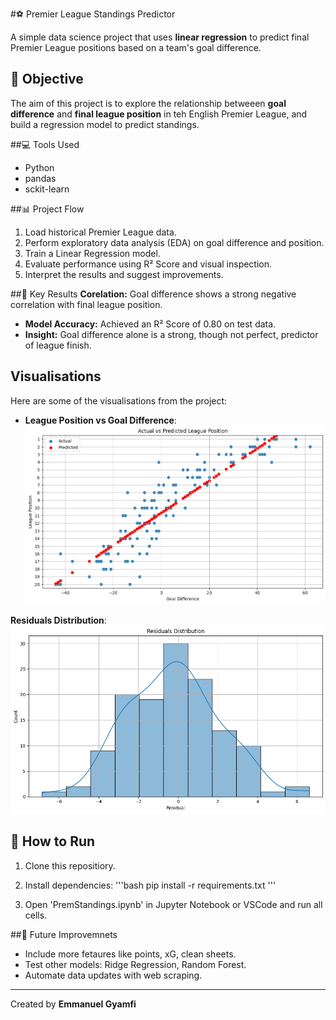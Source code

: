 #⚽ Premier League Standings Predictor

A simple data science project that uses **linear regression** to predict final Premier League positions based on a team's goal difference.

## 📌 Objective
The aim of this project is to explore the relationship betweeen **goal difference** and **final league position** in teh English Premier League, and build a regression model to predict standings.

##💻 Tools Used
- Python
- pandas
- sckit-learn

##📊 Project Flow
1. Load historical Premier League data.
2. Perform exploratory data analysis (EDA) on goal difference and position.
3. Train a Linear Regression model.
4. Evaluate performance using R² Score and visual inspection.
5. Interpret the results and suggest improvements.

##🧠 Key Results
**Corelation:** Goal difference shows a strong negative correlation with final league position.
- **Model Accuracy:** Achieved an R² Score of 0.80 on test data.
- **Insight:** Goal difference alone is a strong, though not perfect, predictor of league finish.

## Visualisations

Here are some of the visualisations from the project:

- **League Position vs Goal Difference**:
![League Position vs Goal Difference](images/scatter_plot.png)

**Residuals Distribution**:
![Resisuals Distribution](images/residual_plot.png)


## 🔧 How to Run
1. Clone this repositiory.
2. Install dependencies:
'''bash
pip install -r requirements.txt
'''

3. Open 'PremStandings.ipynb' in Jupyter Notebook or VSCode and run all cells.

##🚀 Future Improvemnets
- Include more fetaures like points, xG, clean sheets.
- Test other models: Ridge Regression, Random Forest.
- Automate data updates with web scraping.

---

Created by **Emmanuel Gyamfi**